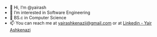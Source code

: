 - 👋 Hi, I’m @yairash
- 👀 I’m interested in Software Engineering
- 🌱 BS.c in Computer Science
- 📫 You can reach me at yairashkenazii@gmail.com or at [Linkedin - Yair Ashkenazi](https://www.linkedin.com/in/yairash/ "Linkedin profile")

<!---
yairash/yairash is a ✨ special ✨ repository because its `README.md` (this file) appears on your GitHub profile.
You can click the Preview link to take a look at your changes.
--->

